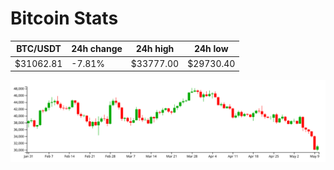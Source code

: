 # Bitcoin Stats

BTC/USDT|24h change|24h high|24h low|
|---|---|---|---|
|$31062.81|-7.81%|$33777.00|$29730.40|

<img src="./chart.svg">
